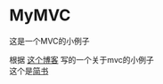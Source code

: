 # MyMVC
这是一个MVC的小例子

根据 [这个博客](https://juejin.im/post/5a2221a95188253293145a2b) 写的一个关于mvc的小例子  
这个是[简书 ](https://www.jianshu.com/p/4a4f31d4c2df)
